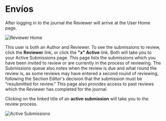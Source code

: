 # Envíos

After logging in to the journal the Reviewer will arrive at the User Home page.

![Reviewer Home](images/chapter9/reviewer_1.png)

This user is both an Author and Reviewer. To see the submissions to review, click the **Reviewer** link, or click the **"x" Active** link. Both will take you to your Active Submissions page. This page lists the submissions which you have been invited to review or are currently in the process of reviewing. The Submissions queue also notes when the review is due and what round the review is, as some reviews may have entered a second round of reviewing, following the Section Editor's decision that the submission must be "resubmitted for review." This page also provides access to past reviews which the Reviewer has completed for the journal.

Clicking on the linked title of an **active submission** will take you to the review process.

![Active Submissions](images/chapter9/reviewer_2.png)
